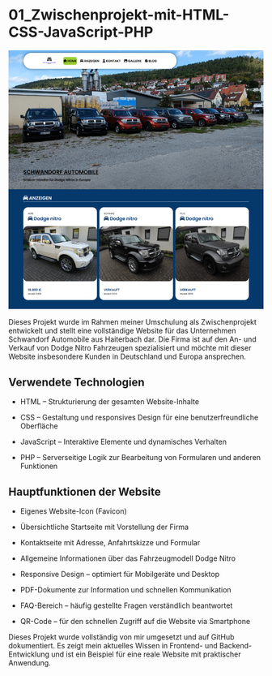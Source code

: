 # 01_Zwischenprojekt-mit-HTML-CSS-JavaScript-PHP
![Startseite der Website](https://github.com/ramazanozguven/01_Zwischenprojekt-mit-HTML-CSS-JavaScript-PHP/blob/a3c509e0627feb6654e6f59be25aa01f7bff6322/startseite.PNG)

Dieses Projekt wurde im Rahmen meiner Umschulung als Zwischenprojekt entwickelt und stellt eine vollständige Website für das Unternehmen Schwandorf Automobile aus Haiterbach dar. Die Firma ist auf den An- und Verkauf von Dodge Nitro Fahrzeugen spezialisiert und möchte mit dieser Website insbesondere Kunden in Deutschland und Europa ansprechen.

## Verwendete Technologien
- HTML – Strukturierung der gesamten Website-Inhalte

- CSS – Gestaltung und responsives Design für eine benutzerfreundliche Oberfläche

- JavaScript – Interaktive Elemente und dynamisches Verhalten

- PHP – Serverseitige Logik zur Bearbeitung von Formularen und anderen Funktionen

## Hauptfunktionen der Website
- Eigenes Website-Icon (Favicon)

- Übersichtliche Startseite mit Vorstellung der Firma

- Kontaktseite mit Adresse, Anfahrtskizze und Formular

- Allgemeine Informationen über das Fahrzeugmodell Dodge Nitro

- Responsive Design – optimiert für Mobilgeräte und Desktop

- PDF-Dokumente zur Information und schnellen Kommunikation

- FAQ-Bereich – häufig gestellte Fragen verständlich beantwortet

- QR-Code – für den schnellen Zugriff auf die Website via Smartphone

 Dieses Projekt wurde vollständig von mir umgesetzt und auf GitHub dokumentiert. Es zeigt mein aktuelles Wissen in Frontend- und Backend-Entwicklung und ist ein Beispiel für eine reale Website mit praktischer Anwendung.
